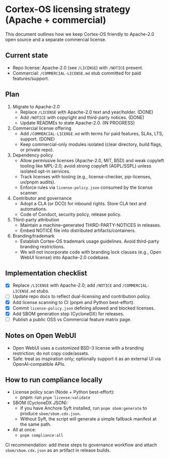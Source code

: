 # Cortex-OS licensing strategy (Apache + commercial)

This document outlines how we keep Cortex-OS friendly to Apache-2.0 open source and a separate commercial license.

## Current state

- Repo license: Apache-2.0 (see `/LICENSE`) with `/NOTICE` present.
- Commercial: `/COMMERCIAL-LICENSE.md` stub committed for paid features/support.

## Plan

1. Migrate to Apache-2.0
   - Replace `/LICENSE` with Apache-2.0 text and year/holder. (DONE)
   - Add `/NOTICE` with copyright and third-party notices. (DONE)
   - Update READMEs to state Apache-2.0. (IN PROGRESS)
2. Commercial license offering
   - Add `/COMMERCIAL-LICENSE.md` with terms for paid features, SLAs, LTS, support. (DONE)
   - Keep commercial-only modules isolated (clear directory, build flags, or private repo).
3. Dependency policy
   - Allow permissive licenses (Apache-2.0, MIT, BSD) and weak copyleft tooling like MPL-2.0; avoid strong copyleft (AGPL/SSPL) unless isolated opt-in services.
   - Track licenses with tooling (e.g., license-checker, pip-licenses, uv/pnpm audits).
   - Enforce rules via `license-policy.json` consumed by the license scanner.
4. Contributor and governance
   - Adopt a CLA (or DCO) for inbound rights. Store CLA text and automations.
   - Code of Conduct, security policy, release policy.
5. Third-party attribution
   - Maintain a machine-generated THIRD-PARTY-NOTICES in releases.
   - Embed NOTICE file into distributed artifacts/containers.
6. Branding/trademark
   - Establish Cortex-OS trademark usage guidelines. Avoid third-party branding restrictions.
   - We will not incorporate code with branding lock clauses (e.g., Open WebUI license) into Apache-2.0 codebase.

## Implementation checklist

- [x] Replace `/LICENSE` with Apache-2.0; add `/NOTICE` and `/COMMERCIAL-LICENSE.md` stubs.
- [ ] Update repo docs to reflect dual-licensing and contribution policy.
- [x] Add license scanning to CI (pnpm and Python best-effort).
- [x] Commit `license-policy.json` defining allowed and blocked licenses.
- [x] Add SBOM generation step (CycloneDX) for releases.
- [ ] Publish a public OSS vs Commercial feature matrix page.

## Notes on Open WebUI

- Open WebUI uses a customized BSD-3 license with a branding restriction; do not copy code/assets.
- Safe: treat as inspiration only; optionally support it as an external UI via OpenAI-compatible APIs.

## How to run compliance locally

- License policy scan (Node + Python best-effort):
  - pnpm: run `pnpm license:validate`
- SBOM (CycloneDX JSON):
  - If you have Anchore Syft installed, run `pnpm sbom:generate` to produce `sbom/sbom.cdx.json`.
  - Without Syft, the script will generate a simple fallback manifest at the same path.
- All at once:
  - `pnpm compliance:all`

CI recommendation: add these steps to governance workflow and attach `sbom/sbom.cdx.json` as an artifact in release builds.
